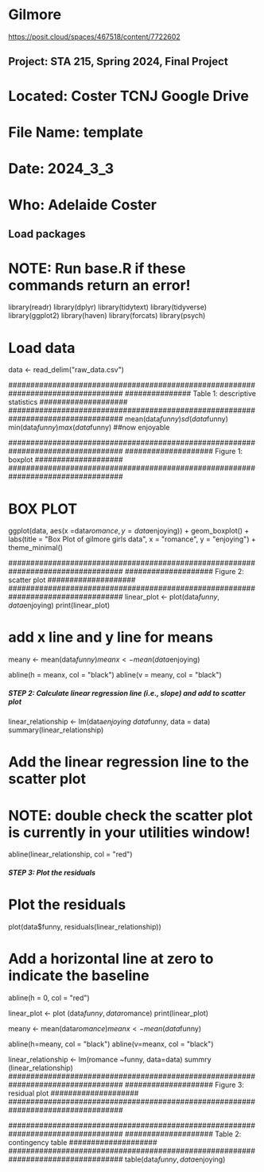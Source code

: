# Gilmore
https://posit.cloud/spaces/467518/content/7722602
## Project:  STA 215, Spring 2024, Final Project
# Located:   Coster TCNJ Google Drive
# File Name: template
# Date:      2024_3_3
# Who:       Adelaide Coster



## Load packages
# NOTE: Run base.R if these commands return an error!
library(readr)
library(dplyr)
library(tidytext)
library(tidyverse)
library(ggplot2)
library(haven)
library(forcats)
library(psych)

# Load data 
data <- read_delim("raw_data.csv")



##################################################################################
############### Table 1: descriptive statistics    ####################   
##################################################################################
mean(data$funny)
sd(data$funny)
min(data$funny)
max(data$funny)
##now enjoyable 

##################################################################################
#################### Figure 1: boxplot             ####################   
##################################################################################
# BOX PLOT
ggplot(data, aes(x =data$romance, y =data$enjoying)) +
  geom_boxplot() +
  labs(title = "Box Plot of gilmore girls data",
       x = "romance",
       y = "enjoying") +
  theme_minimal()


##################################################################################
####################   Figure 2: scatter plot             ####################   
##################################################################################
linear_plot <- plot(data$funny, data$enjoying)
print(linear_plot)

# add x line and y line for means
meany <- mean(data$funny)
meanx <- mean(data$enjoying)

abline(h = meanx, col = "black")
abline(v = meany, col = "black")



##### STEP 2: Calculate linear regression line (i.e., slope) and add to scatter plot
linear_relationship <- lm(data$enjoying ~ data$funny, data = data)
summary(linear_relationship)

# Add the linear regression line to the scatter plot
# NOTE: double check the scatter plot is currently in your utilities window!
abline(linear_relationship, col = "red")

##### STEP 3: Plot the residuals

# Plot the residuals
plot(data$funny, residuals(linear_relationship))

# Add a horizontal line at zero to indicate the baseline
abline(h = 0, col = "red")




linear_plot <- plot (data$funny, data$romance)
print(linear_plot)

meany <- mean(data$romance)
meanx <- mean(data$funny)

abline(h=meany, col = "black")
abline(v=meanx, col = "black")

linear_relationship <- lm(romance ~funny, data=data)
summry (linear_relationship)
##################################################################################
####################  Figure 3: residual plot                ####################   
##################################################################################


##################################################################################
####################  Table 2: contingency table                ####################   
##################################################################################
table(data$funny,data$enjoying)
